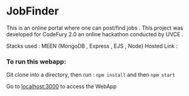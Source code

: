 # JobFinder

This is an online portal where one can post/find jobs . This project was developed for CodeFury 2.0 an online hackathon conducted by UVCE . 

Stacks used : MEEN (MongoDB , Express , EJS , Node)
Hosted Link : 

### To run this webapp: 

Git clone into a directory, 
then run : 
`npm install` and then `npm start` 

Go to [localhost:3000](http://localhost:3000/) to access the WebApp